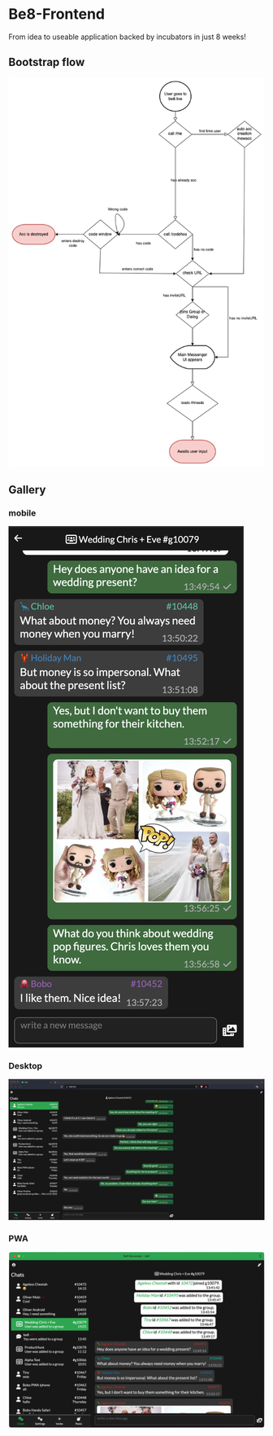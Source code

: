 # Be8-Frontend
From idea to useable application backed by incubators in just 8 weeks!

## Bootstrap flow

![](/doc/user_bootstrap.png "flow diagram")

## Gallery
### mobile

![](/doc/mobile.png "flow diagram")

### Desktop

![](/doc/desktop.png "flow diagram")

### PWA

![](/doc/pwa.png "flow diagram")
